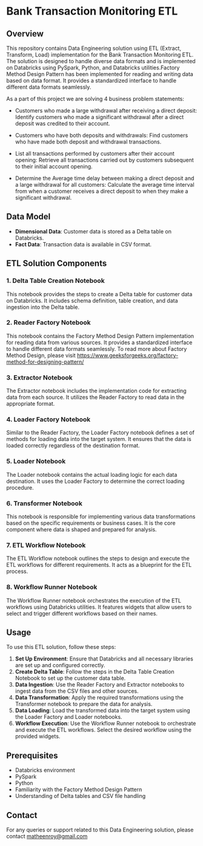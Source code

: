 # Bank Transaction Monitoring ETL

## Overview

This repository contains Data Engineering solution using ETL (Extract, Transform, Load) implementation for the Bank Transaction Monitoring ETL. The solution is designed to handle diverse data formats and is implemented on Databricks using PySpark, Python, and Databricks utilities.Factory Method Design Pattern has been implemented for reading and writing data based on data format. It provides a standardized interface to handle different data formats seamlessly.

As a part of this project we are solving 4 business problem statements:

- Customers who made a large withdrawal after receiving a direct deposit:
Identify customers who made a significant withdrawal after a direct deposit was credited to their account.

- Customers who have both deposits and withdrawals:
Find customers who have made both deposit and withdrawal transactions.

- List all transactions performed by customers after their account opening:
Retrieve all transactions carried out by customers subsequent to their initial account opening.

- Determine the Average time delay between making a direct deposit and a large withdrawal for all customers:
Calculate the average time interval from when a customer receives a direct deposit to when they make a significant withdrawal.


## Data Model

- **Dimensional Data**: Customer data is stored as a Delta table on Databricks.
- **Fact Data**: Transaction data is available in CSV format.

## ETL Solution Components

### 1. Delta Table Creation Notebook
This notebook provides the steps to create a Delta table for customer data on Databricks. It includes schema definition, table creation, and data ingestion into the Delta table.

### 2. Reader Factory Notebook
This notebook contains the Factory Method Design Pattern implementation for reading data from various sources. It provides a standardized interface to handle different data formats seamlessly. To read more about Factory Method Design, please visit https://www.geeksforgeeks.org/factory-method-for-designing-pattern/

### 3. Extractor Notebook
The Extractor notebook includes the implementation code for extracting data from each source. It utilizes the Reader Factory to read data in the appropriate format.

### 4. Loader Factory Notebook
Similar to the Reader Factory, the Loader Factory notebook defines a set of methods for loading data into the target system. It ensures that the data is loaded correctly regardless of the destination format.

### 5. Loader Notebook
The Loader notebook contains the actual loading logic for each data destination. It uses the Loader Factory to determine the correct loading procedure.

### 6. Transformer Notebook
This notebook is responsible for implementing various data transformations based on the specific requirements or business cases. It is the core component where data is shaped and prepared for analysis.

### 7. ETL Workflow Notebook
The ETL Workflow notebook outlines the steps to design and execute the ETL workflows for different requirements. It acts as a blueprint for the ETL process.

### 8. Workflow Runner Notebook
The Workflow Runner notebook orchestrates the execution of the ETL workflows using Databricks utilities. It features widgets that allow users to select and trigger different workflows based on their names.

## Usage

To use this ETL solution, follow these steps:

1. **Set Up Environment**: Ensure that Databricks and all necessary libraries are set up and configured correctly.
2. **Create Delta Table**: Follow the steps in the Delta Table Creation Notebook to set up the customer data table.
3. **Data Ingestion**: Use the Reader Factory and Extractor notebooks to ingest data from the CSV files and other sources.
4. **Data Transformation**: Apply the required transformations using the Transformer notebook to prepare the data for analysis.
5. **Data Loading**: Load the transformed data into the target system using the Loader Factory and Loader notebooks.
6. **Workflow Execution**: Use the Workflow Runner notebook to orchestrate and execute the ETL workflows. Select the desired workflow using the provided widgets.

## Prerequisites

- Databricks environment
- PySpark
- Python
- Familiarity with the Factory Method Design Pattern
- Understanding of Delta tables and CSV file handling

## Contact

For any queries or support related to this Data Engineering solution, please contact matheenroy@gmail.com
